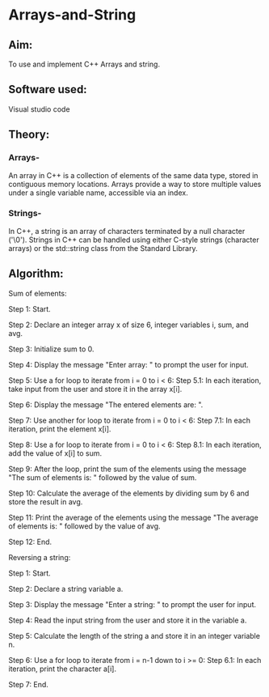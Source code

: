 # Arrays-and-String

## Aim:
To use and implement C++ Arrays and string.

## Software used:
Visual studio code

## Theory:

### Arrays-
An array in C++ is a collection of elements of the same data type, stored in contiguous memory locations. Arrays provide a way to store multiple values under a single variable name, accessible via an index.
### Strings-
In C++, a string is an array of characters terminated by a null character ('\0'). Strings in C++ can be handled using either C-style strings (character arrays) or the std::string class from the Standard Library.

## Algorithm:

Sum of elements:

Step 1: Start.

Step 2: Declare an integer array x of size 6, integer variables i, sum, and avg.

Step 3: Initialize sum to 0.

Step 4: Display the message "Enter array: " to prompt the user for input.

Step 5: Use a for loop to iterate from i = 0 to i < 6:
Step 5.1: In each iteration, take input from the user and store it in the array x[i].

Step 6: Display the message "The entered elements are: ".

Step 7: Use another for loop to iterate from i = 0 to i < 6:
Step 7.1: In each iteration, print the element x[i].

Step 8: Use a for loop to iterate from i = 0 to i < 6:
Step 8.1: In each iteration, add the value of x[i] to sum.

Step 9: After the loop, print the sum of the elements using the message "The sum of elements is: " followed by the value of sum.

Step 10: Calculate the average of the elements by dividing sum by 6 and store the result in avg.

Step 11: Print the average of the elements using the message "The average of elements is: " followed by the value of avg.

Step 12: End.

Reversing a string:


Step 1: Start.

Step 2: Declare a string variable a.

Step 3: Display the message "Enter a string: " to prompt the user for input.

Step 4: Read the input string from the user and store it in the variable a.

Step 5: Calculate the length of the string a and store it in an integer variable n.

Step 6: Use a for loop to iterate from i = n-1 down to i >= 0:
Step 6.1: In each iteration, print the character a[i].

Step 7: End.

